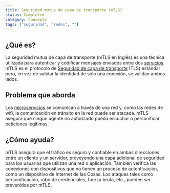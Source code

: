 ```yaml
---
title: Seguridad mutua de capa de transporte (mTLS)
status: Completed
category: Concepto
tags: ["seguridad", "redes", ""]
---
```


## ¿Qué es?

La seguridad mutua de capa de transporte (mTLS en Inglés) es una técnica utilizada para autenticar y codificar mensajes enviados entre dos [servicios](/es/service).
mTLS es el protocolo de [Seguridad de capa de transporte](/es/transport-layer-seguridad/) (TLS) estándar pero,
en vez de validar la identidad de solo una conexión, se validan ambos lados.

## Problema que aborda

Los [microservicios](/es/microservices-arquitectura/) se comunican a través de una red y,
como las redes de wifi, la comunicación en tránsito en la red puede ser atacada.
mTLS asegura que ningún agente no autorizado pueda escuchar o personificar peticiones legítimas.

## ¿Cómo ayuda?

mTLS asegura que el tráfico es seguro y confiable en ambas direcciones entre un cliente y un servidor,
proveyendo una capa adicional de seguridad para los usuarios que utilizan una red o aplicación.
También verifica las conexiones con dispositivos que no tienen un proceso de autenticación, como un dispositivo de Internet de las Cosas.
Los ataques tales como personificación, robo de credenciales, fuerza bruta, etc., pueden ser prevenidos por mTLS.